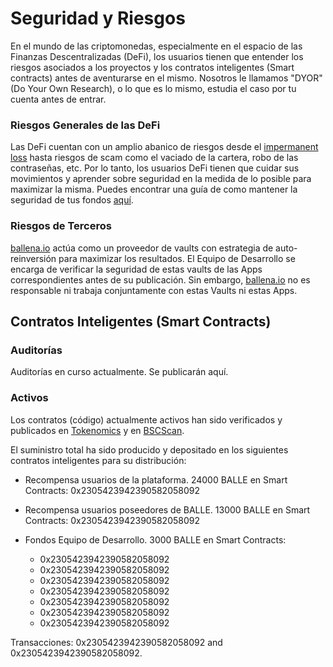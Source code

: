 # Seguridad y Riesgos

En el mundo de las criptomonedas, especialmente en el espacio de las Finanzas Descentralizadas \(DeFi\), los usuarios tienen que entender los riesgos asociados a los proyectos y los contratos inteligentes \(Smart contracts\) antes de aventurarse en el mismo. Nosotros le llamamos "DYOR" \(Do Your Own Research\), o lo que es lo mismo, estudia el caso por tu cuenta antes de entrar.



### Riesgos Generales de las DeFi

Las DeFi cuentan con un amplio abanico de riesgos desde el [impermanent loss](https://www.bsc.news/post/cryptonomics-what-is-impermanent-loss) hasta riesgos de scam como el vaciado de la cartera, robo de las contraseñas, etc. Por lo tanto, los usuarios DeFi tienen que cuidar sus movimientos y aprender sobre seguridad en la medida de lo posible para maximizar la misma. Puedes encontrar una guía de como mantener la seguridad de tus fondos [aquí](https://letmeape.medium.com/how-to-keep-your-funds-safe-metamask-guide-816773968310).



### Riesgos de Terceros

[ballena.io](https://ballena.io/) actúa como un proveedor de vaults con estrategia de auto-reinversión para maximizar los resultados. El Equipo de Desarrollo se encarga de verificar la seguridad de estas vaults de las Apps correspondientes antes de su publicación. Sin embargo, [ballena.io](https://ballena.io/) no es responsable ni trabaja conjuntamente con estas Vaults ni estas Apps.



## Contratos Inteligentes \(Smart Contracts\)

### Auditorías

Auditorías en curso actualmente. Se publicarán aquí.



### Activos

Los contratos \(código\) actualmente activos han sido verificados y publicados en [Tokenomics](tokenomics.md) y en [BSCScan](https://github.com/ballena-io/ballena-docs/tree/edb9b44ab86eb32086df590f127987db2128ee8a/link/README.md).

El suministro total ha sido producido y depositado en los siguientes contratos inteligentes para su distribución:

* Recompensa usuarios de la plataforma. 24000 BALLE en Smart Contracts: 0x2305423942390582058092
* Recompensa usuarios poseedores de BALLE. 13000 BALLE en Smart Contracts: 0x2305423942390582058092
* Fondos Equipo de Desarrollo. 3000 BALLE en Smart Contracts:

  * 0x2305423942390582058092
  * 0x2305423942390582058092
  * 0x2305423942390582058092
  * 0x2305423942390582058092
  * 0x2305423942390582058092
  * 0x2305423942390582058092
  * 0x2305423942390582058092

Transacciones: 0x2305423942390582058092 and 0x2305423942390582058092.

